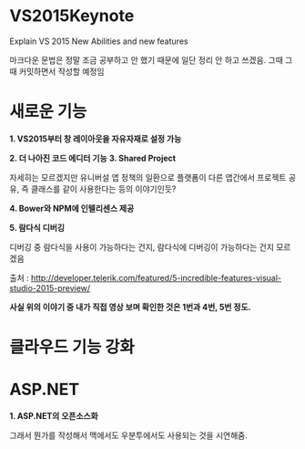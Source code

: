 # VS2015Keynote
Explain VS 2015 New Abilities and new features

마크다운 문법은 정말 조금 공부하고 안 했기 때문에 일단 정리 안 하고 쓰겠음.
그때 그때 커밋하면서 작성할 예정임

# 새로운 기능
**1. VS2015부터 창 레이아웃을 자유자재로 설정 가능**

**2. 더 나아진 코드 에디터 기능**
**3. Shared Project**

  자세히는 모르겠지만 유니버설 앱 정책의 일환으로 플랫폼이 다른 앱간에서
  프로젝트 공유, 즉 클래스를 같이 사용한다는 등의 이야기인듯?

**4. Bower와 NPM에 인텔리센스 제공**

**5. 람다식 디버깅**

  디버깅 중 람다식을 사용이 가능하다는 건지, 람다식에 디버깅이 가능하다는 건지 모르겠음


출처 :
 http://developer.telerik.com/featured/5-incredible-features-visual-studio-2015-preview/


**사실 위의 이야기 중 내가 직접 영상 보며 확인한 것은 1번과 4번, 5번 정도.**


# 클라우드 기능 강화

# ASP.NET

**1. ASP.NET의 오픈소스화**

  그래서 뭔가를 작성해서 맥에서도 우분투에서도 사용되는 것을 시연해줌.
